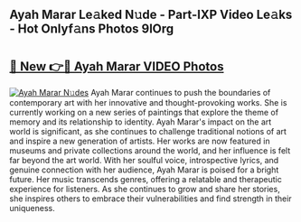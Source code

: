 ## Ayah Marar Le𝚊ked N𝚞de - Part-IXP Video Le𝚊ks - Hot Onlyf𝚊ns Photos 9lOrg

# <h2><a href="http://ac55386.deff.icu/?id=Ayah+Marar">🔗 New 👉🔴 Ayah Marar VIDEO Photos</a></h2>

[![Ayah Marar N𝚞des](https://i.imgur.com/rIISA9y.gif)](http://ac55386.deff.icu/?id=Ayah+Marar)
Ayah Marar continues to push the boundaries of contemporary art with her innovative and thought-provoking works. She is currently working on a new series of paintings that explore the theme of memory and its relationship to identity. Ayah Marar's impact on the art world is significant, as she continues to challenge traditional notions of art and inspire a new generation of artists. Her works are now featured in museums and private collections around the world, and her influence is felt far beyond the art world. With her soulful voice, introspective lyrics, and genuine connection with her audience, Ayah Marar is poised for a bright future. Her music transcends genres, offering a relatable and therapeutic experience for listeners. As she continues to grow and share her stories, she inspires others to embrace their vulnerabilities and find strength in their uniqueness.
